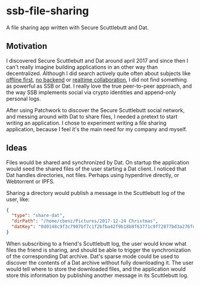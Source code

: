 # ssb-file-sharing

A file sharing app written with Secure Scuttlebutt and Dat.

## Motivation

I discovered Secure Scuttlebutt and Dat around april 2017 and since then I can't really imagine building applications in an other way than decentralized. Although I did search actively quite often about subjects like [offline first](), [no backend]() or [realtime collaboration](), I did not find something as powerful as SSB or Dat. I really love the true peer-to-peer approach, and the way SSB implements social via crypto identities and append-only personal logs.

After using Patchwork to discover the Secure Scuttlebutt social network, and messing around with Dat to share files, I needed a pretext to start writing an application. I chose to experiment writing a file sharing application, because I feel it's the main need for my company and myself.

## Ideas

Files would be shared and synchronized by Dat.
On startup the application would seed the shared files of the user starting a Dat client.
I noticed that Dat handles directories, not files. Perhaps using hyperdrive directly, or Webtorrent or IPFS.

Sharing a directory would publish a message in the Scuttlebutt log of the user, like:

```json
{
  "type": "share-dat",
  "dirPath": "/home/cbenz/Pictures/2017-12-24 Christmas",
  "datKey": "0d0148c9f3c7907bf7c1f2bfba42f9b18b8f63771c9f72877bd3a276fee1f297"
}
```

When subscribing to a friend's Scuttlebutt log, the user would know what files the friend is sharing, and should be able to trigger the synchronization of the corresponding Dat archive. Dat's sparse mode could be used to discover the contents of a Dat archive without fully downloading it.
The user would tell where to store the downloaded files, and the application would store this information by publishing another message in its Scuttlebutt log.

